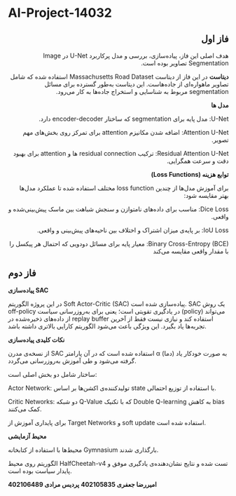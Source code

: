 # AI-Project-14032
<div dir="rtl">


## **فاز اول**

هدف اصلی این فاز، پیاده‌سازی، بررسی و مدل پرکاربرد U-Net در Image Segmentation تصاویر بوده است.

__دیتاست__
در این فاز از دیتاست Massachusetts Road Dataset استفاده شده که شامل تصاویر ماهواره‌ای از جاده‌هاست. این دیتاست به‌طور گسترده برای مسائل segmentation مربوط به شناسایی و استخراج جاده‌ها به کار می‌رود.

__مدل ها__

U-Net: مدل پایه برای segmentation که ساختار encoder-decoder دارد.

Attention U-Net: اضافه شدن مکانیزم attention برای تمرکز روی بخش‌های مهم تصویر.

Residual Attention U-Net: ترکیب residual connection ها و attention برای بهبود دقت و سرعت همگرایی.


__توابع هزینه (Loss Functions)__

برای آموزش مدل‌ها از چندین loss function مختلف استفاده شده تا عملکرد مدل‌ها بهتر مقایسه شود:

Dice Loss: مناسب برای داده‌های نامتوازن و سنجش شباهت بین ماسک پیش‌بینی‌شده و واقعی.

IoU Loss: بر پایه‌ی میزان اشتراک و اختلاف بین ناحیه‌های پیش‌بینی و واقعی.

Binary Cross-Entropy (BCE): معیار پایه برای مسائل دودویی که احتمال هر پیکسل را با مقدار واقعی مقایسه می‌کند

</div>



## **فاز دوم**

**پیاده‌سازی SAC**

در این پروژه الگوریتم Soft Actor-Critic (SAC) پیاده‌سازی شده است. SAC یک روش off-policy در یادگیری تقویتی است؛ یعنی برای به‌روزرسانی سیاست (policy) می‌تواند از داده‌های ذخیره‌شده در replay buffer استفاده کند و نیازی نیست فقط از آخرین تجربه‌ها یاد بگیرد. این ویژگی باعث می‌شود الگوریتم کارایی بالاتری داشته باشد.

**نکات کلیدی پیاده‌سازی**

از نسخه‌ی مدرن SAC استفاده شده است که در آن پارامتر α (دما) به صورت خودکار یاد گرفته می‌شود و طی آموزش به‌روزرسانی می‌گردد.

ساختار شامل دو بخش اصلی است:

Actor Network: تولیدکننده‌ی اکشن‌ها بر اساس state با استفاده از توزیع احتمالی.

Critic Networks: دو شبکه Q-Value که با تکنیک Double Q-learning به کاهش bias کمک می‌کنند.

برای پایداری آموزش از Target Networks و soft update استفاده شده است.

**محیط آزمایشی**

محیط‌ها با استفاده از کتابخانه Gymnasium بارگذاری شدند.

الگوریتم روی محیط HalfCheetah-v4 تست شده و نتایج نشان‌دهنده‌ی یادگیری موفق و پایدار سیاست بوده است.



**امیررضا جعفری 402105835**
**پردیس مرادی 402106489**
